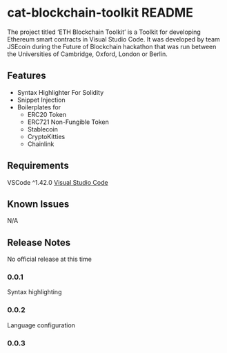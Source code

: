 # cat-blockchain-toolkit README
The project titled ‘ETH Blockchain Toolkit’  is a Toolkit for developing Ethereum smart contracts in Visual Studio Code.
It was developed by team JSEcoin during the Future of Blockchain hackathon that was run between the Universities of Cambridge, Oxford, London or Berlin.

## Features

* Syntax Highlighter For Solidity
* Snippet Injection
* Boilerplates for
  * ERC20 Token
  * ERC721 Non-Fungible Token
  * Stablecoin
  * CryptoKitties
  * Chainlink

## Requirements

VSCode ^1.42.0
[Visual Studio Code](http://code.visualstudio.com/)


## Known Issues

N/A

## Release Notes

No official release at this time

### 0.0.1

Syntax highlighting

### 0.0.2

Language configuration

### 0.0.3

